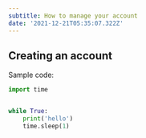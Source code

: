 ```yaml
---
subtitle: How to manage your account
date: '2021-12-21T05:35:07.322Z'
---
```


## Creating an account

Sample code:

```python
import time


while True:
    print('hello')
    time.sleep(1)
```
